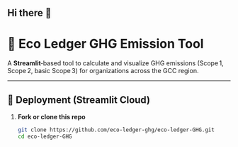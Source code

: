 ## Hi there 👋

<!--
**eco-ledger-ghg/eco-ledger-GHG** is a ✨ _special_ ✨ repository because its `README.md` (this file) appears on your GitHub profile.

Here are some ideas to get you started:

- 🔭 I’m currently working on ...
- 🌱 I’m currently learning ...
- 👯 I’m looking to collaborate on ...
- 🤔 I’m looking for help with ...
- 💬 Ask me about ...
- 📫 How to reach me: ...
- 😄 Pronouns: ...
- ⚡ Fun fact: ...
-->
# 🌱 Eco Ledger GHG Emission Tool

A **Streamlit**‑based tool to calculate and visualize GHG emissions (Scope 1, Scope 2, basic Scope 3) for organizations across the GCC region.

---

## 🚀 Deployment (Streamlit Cloud)

1. **Fork or clone this repo**  
   ```bash
   git clone https://github.com/eco-ledger-ghg/eco-ledger-GHG.git
   cd eco-ledger-GHG

